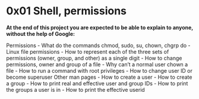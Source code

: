 # 0x01 Shell, permissions

**At the end of this project you are expected to be able to explain to anyone, without the help of Google:**

Permissions
	- What do the commands chmod, sudo, su, chown, chgrp do
	- Linux file permissions
	- How to represent each of the three sets of permissions (owner, group, and other) as a single digit
	- How to change permissions, owner and group of a file
	- Why can’t a normal user chown a file
	- How to run a command with root privileges
	- How to change user ID or become superuser
Other man pages
      - How to create a user
      - How to create a group
      - How to print real and effective user and group IDs
      - How to print the groups a user is in
      - How to print the effective userid
